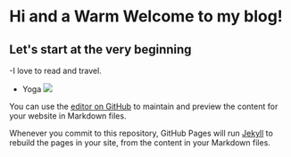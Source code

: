 # **Hi and a Warm Welcome to my blog!**

## Let's start at the very beginning

-I love to read and travel.
- Yoga
![](Agoodtoyis.png)

You can use the [editor on GitHub](https://github.com/ruchikasheth/ruchikasheth.demo.io/edit/gh-pages/index.md) to maintain and preview the content for your website in Markdown files.

Whenever you commit to this repository, GitHub Pages will run [Jekyll](https://jekyllrb.com/) to rebuild the pages in your site, from the content in your Markdown files.


